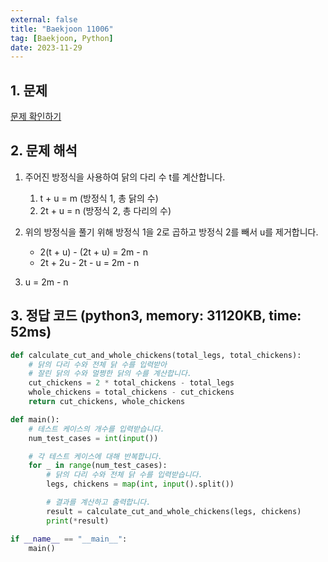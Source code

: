 ```yaml
---
external: false
title: "Baekjoon 11006"
tag: [Baekjoon, Python]
date: 2023-11-29
---
```


## 1. 문제

[문제 확인하기](https://www.acmicpc.net/problem/11006)

## 2. 문제 해석

1. 주어진 방정식을 사용하여 닭의 다리 수 t를 계산합니다.

    1. t + u = m        (방정식 1, 총 닭의 수)
    2. 2t + u = n       (방정식 2, 총 다리의 수)

2. 위의 방정식을 풀기 위해 방정식 1을 2로 곱하고 방정식 2를 빼서 u를 제거합니다.

    - 2(t + u) - (2t + u) = 2m - n
    - 2t + 2u - 2t - u = 2m - n

3. u = 2m - n

## 3. 정답 코드 (python3, memory: 31120KB, time: 52ms)

```python
def calculate_cut_and_whole_chickens(total_legs, total_chickens):
    # 닭의 다리 수와 전체 닭 수를 입력받아
    # 잘린 닭의 수와 멀쩡한 닭의 수를 계산합니다.
    cut_chickens = 2 * total_chickens - total_legs
    whole_chickens = total_chickens - cut_chickens
    return cut_chickens, whole_chickens

def main():
    # 테스트 케이스의 개수를 입력받습니다.
    num_test_cases = int(input())

    # 각 테스트 케이스에 대해 반복합니다.
    for _ in range(num_test_cases):
        # 닭의 다리 수와 전체 닭 수를 입력받습니다.
        legs, chickens = map(int, input().split())

        # 결과를 계산하고 출력합니다.
        result = calculate_cut_and_whole_chickens(legs, chickens)
        print(*result)

if __name__ == "__main__":
    main()
```
